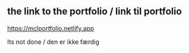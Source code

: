 ## the link to the portfolio / link til portfolio
 https://mclportfolio.netlify.app

 Its not done / den er ikke færdig